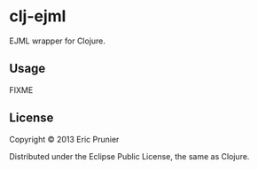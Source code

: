 # clj-ejml

EJML wrapper for Clojure.

## Usage

FIXME

## License

Copyright © 2013 Eric Prunier

Distributed under the Eclipse Public License, the same as Clojure.
